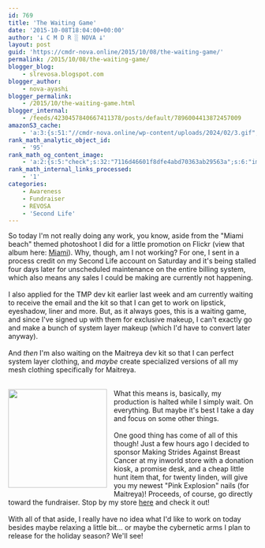 ```yaml
---
id: 769
title: 'The Waiting Game'
date: '2015-10-08T18:04:00+00:00'
author: '𐕣 C M D R ░ NOVA 𐕣'
layout: post
guid: 'https://cmdr-nova.online/2015/10/08/the-waiting-game/'
permalink: /2015/10/08/the-waiting-game/
blogger_blog:
    - slrevosa.blogspot.com
blogger_author:
    - nova-ayashi
blogger_permalink:
    - /2015/10/the-waiting-game.html
blogger_internal:
    - /feeds/4230457840667411378/posts/default/7896004413872457009
amazonS3_cache:
    - 'a:3:{s:51:"//cmdr-nova.online/wp-content/uploads/2024/02/3.gif";a:1:{s:9:"timestamp";i:1715873293;}s:57:"//cmdr-nova.online/wp-content/uploads/2024/02/NoAi_01.png";a:1:{s:9:"timestamp";i:1721684599;}s:67:"//cmdr-nova.online/wp-content/uploads/2024/02/721ac29ea9cbae00.jpeg";a:1:{s:9:"timestamp";i:1713453281;}}'
rank_math_analytic_object_id:
    - '95'
rank_math_og_content_image:
    - 'a:2:{s:5:"check";s:32:"7116d46601f8dfe4abd70363ab29563a";s:6:"images";a:0:{}}'
rank_math_internal_links_processed:
    - '1'
categories:
    - Awareness
    - Fundraiser
    - REVOSA
    - 'Second Life'
---
```


So today I'm not really doing any work, you know, aside from the "Miami beach" themed photoshoot I did for a little promotion on Flickr (view that album here: <a href="https://www.flickr.com/photos/revosa/albums/72157659589788652" target="_blank" rel="noopener">Miami</a>). Why, though, am I not working? For one, I sent in a process credit on my Second Life account on Saturday and it's being stalled four days later for unscheduled maintenance on the entire billing system, which also means any sales I could be making are currently not happening.<br />
<br />
I also applied for the TMP dev kit earlier last week and am currently waiting to receive the email and the kit so that I can get to work on lipstick, eyeshadow, liner and more. But, as it always goes, this is a waiting game, and since I've signed up with them for exclusive makeup, I can't exactly go and make a bunch of system layer makeup (which I'd have to convert later anyway).<br />
<br />
And <i>then</i> I'm also waiting on the Maitreya dev kit so that I can perfect system layer clothing, and <i>maybe</i> create specialized versions of all my mesh clothing specifically for Maitreya.<br />
<br />
<div style="clear: both; text-align: center;">
<a href="http://4.bp.blogspot.com/-UnyEFHqUI-U/VhawBRi_MiI/AAAAAAAAAX8/gBSRAlLDqvo/s1600/MakingStridesBreastCancer.png" style="clear: left; float: left; margin-bottom: 1em; margin-right: 1em;"><img border="0" height="200" src="http://4.bp.blogspot.com/-UnyEFHqUI-U/VhawBRi_MiI/AAAAAAAAAX8/gBSRAlLDqvo/s200/MakingStridesBreastCancer.png" width="200" /></a></div>
What this means is, basically, my production is halted while I simply wait. On everything. But maybe it's best I take a day and focus on some other things.<br />
<br />
One good thing has come of all of this though! Just a few hours ago I decided to sponsor Making Strides Against Breast Cancer at my inworld store with a donation kiosk, a promise desk, and a cheap little hunt item that, for twenty linden, will give you my newest "Pink Explosion" nails (for Maitreya)! Proceeds, of course, go directly toward the fundraiser. Stop by my store <a href="http://maps.secondlife.com/secondlife/Pisces/178/239/27" target="_blank" rel="noopener">here</a> and check it out!<br />
<br />
With all of that aside, I really have no idea what I'd like to work on today besides maybe relaxing a little bit... or maybe the cybernetic arms I plan to release for the holiday season? We'll see!
